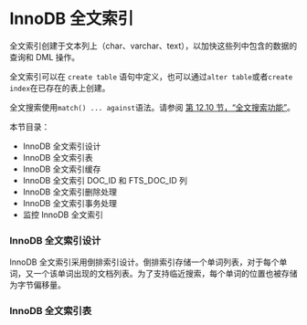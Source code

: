 # InnoDB 全文索引

全文索引创建于文本列上（char、varchar、text），以加快这些列中包含的数据的查询和 DML  操作。

全文索引可以在 `create table` 语句中定义，也可以通过`alter table`或者`create index`在已存在的表上创建。

全文搜索使用`match() ... against`语法。请参阅 [第 12.10 节，“全文搜索功能”](https://dev.mysql.com/doc/refman/5.7/en/fulltext-search.html)。

本节目录：

- InnoDB 全文索引设计
- InnoDB 全文索引表
- InnoDB 全文索引缓存
- InnoDB 全文索引 DOC_ID 和 FTS_DOC_ID 列
- InnoDB 全文索引删除处理
- InnoDB 全文索引事务处理
- 监控 InnoDB 全文索引



### InnoDB 全文索引设计

InnoDB 全文索引采用倒排索引设计。倒排索引存储一个单词列表，对于每个单词，又一个该单词出现的文档列表。为了支持临近搜索，每个单词的位置也被存储为字节偏移量。

### InnoDB 全文索引表

